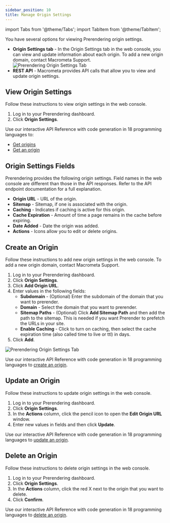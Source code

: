 ```yaml
---
sidebar_position: 10
title: Manage Origin Settings
---
```

import Tabs from '@theme/Tabs';
import TabItem from '@theme/TabItem';

You have several options for viewing Prerendering origin settings.

- **Origin Settings tab** - In the Origin Settings tab in the web console, you can view and update information about each origin. To add a new origin domain, contact Macrometa Support.
  ![Prerendering Origin Settings Tab](/img/prerendering/origin-settings.png)
- **REST API** - Macrometa provides API calls that allow you to view and update origin settings.

## View Origin Settings

<Tabs groupId="operating-systems">
<TabItem value="console" label="Web Console">

Follow these instructions to view origin settings in the web console.

1. Log in to your Prerendering dashboard.
2. Click **Origin Settings**.

</TabItem>
<TabItem value="api" label="REST API">

Use our interactive API Reference with code generation in 18 programming languages to:

- [Get origins](https://www.macrometa.com/docs/apiPrerendering#/paths/api-prerender-v1-origins/get)
- [Get an origin](https://www.macrometa.com/docs/apiPrerendering#/paths/api-prerender-v1-origins-origin/get)

</TabItem>
</Tabs>

## Origin Settings Fields

Prerendering provides the following origin settings. Field names in the web console are different than those in the API responses. Refer to the API endpoint documentation for a full explanation.

- **Origin URL** - URL of the origin.
- **Sitemap** - Sitemap, if one is associated with the origin.
- **Caching** - Indicates if caching is active for this origin.
- **Cache Expiration** - Amount of time a page remains in the cache before expiring.
- **Date Added** - Date the origin was added.
- **Actions** - Icons allow you to edit or delete origins.

## Create an Origin

<Tabs groupId="operating-systems2">
<TabItem value="console" label="Web Console">

Follow these instructions to add new origin settings in the web console. To add a new origin domain, contact Macrometa Support.

1. Log in to your Prerendering dashboard.
2. Click **Origin Settings**.
3. Click **Add Origin URL**.
4. Enter values in the following fields:
   - **Subdomain** - (Optional) Enter the subdomain of the domain that you want to prerender.
   - **Domain** - Select the domain that you want to prerender.
   - **Sitemap Paths** - (Optional) Click **Add Sitemap Path** and then add the path to the sitemap. This is needed if you want Prerender to prefetch the URLs in your site.
   - **Enable Caching** - Click to turn on caching, then select the cache expiration time (also called time to live or ttl) in days.
5. Click **Add**.

![Prerendering Origin Settings Tab](/img/prerendering/origin-settings.png)

</TabItem>
<TabItem value="api" label="REST API">

Use our interactive API Reference with code generation in 18 programming languages to [create an origin](https://www.macrometa.com/docs/apiPrerendering#/paths/api-prerender-v1-origins/post).

</TabItem>
</Tabs>

## Update an Origin

<Tabs groupId="operating-systems3">
<TabItem value="console" label="Web Console">

Follow these instructions to update origin settings in the web console.

1. Log in to your Prerendering dashboard.
2. Click **Origin Settings**.
3. In the **Actions** column, click the pencil icon to open the **Edit Origin URL** window.
4. Enter new values in fields and then click **Update**.

</TabItem>
<TabItem value="api" label="REST API">

Use our interactive API Reference with code generation in 18 programming languages to [update an origin](https://www.macrometa.com/docs/apiPrerendering#/paths/api-prerender-v1-origins-origin/patch).

</TabItem>
</Tabs>

## Delete an Origin

<Tabs groupId="operating-systems4">
<TabItem value="console" label="Web Console">

Follow these instructions to delete origin settings in the web console.

1. Log in to your Prerendering dashboard.
2. Click **Origin Settings**.
3. In the **Actions** column, click the red X next to the origin that you want to delete.
4. Click **Confirm**.

</TabItem>
<TabItem value="api" label="REST API">

Use our interactive API Reference with code generation in 18 programming languages to [delete an origin](https://www.macrometa.com/docs/apiPrerendering#/paths/api-prerender-v1-origins-origin/delete).

</TabItem>
</Tabs>
